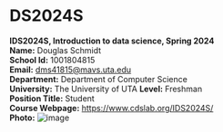 # DS2024S

**IDS2024S, Introduction to data science, Spring 2024**  
**Name:** Douglas Schmidt  
**School Id:** 1001804815  
**Email:** dms41815@mavs.uta.edu  
**Department:** Department of Computer Science  
**University:** The University of UTA
**Level:** Freshman  
**Position Title:** Student  
**Course Webpage:** https://www.cdslab.org/IDS2024S/  
**Photo:** ![image](https://github.com/MavDouglas48/IDS2024S/assets/157654744/b8acb2e4-03d4-47cd-8f7a-6e96a21b1a43)
